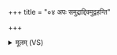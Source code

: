 +++
title = "०४ अपः समुद्राद्दिवमुद्वहन्ति"

+++
<details><summary>मूलम् (VS)</summary>

अ॒पः स॑मु॒द्राद्दिव॒मुद्व॑हन्ति दि॒वस्पृ॑थि॒वीम॒भि ये सृ॒जन्ति॑। ये अ॒द्भिरीशा॑ना म॒रुत॑श्चरन्ति॒ ते नो॑ मुञ्च॒न्त्वंह॑सः ॥
</details>